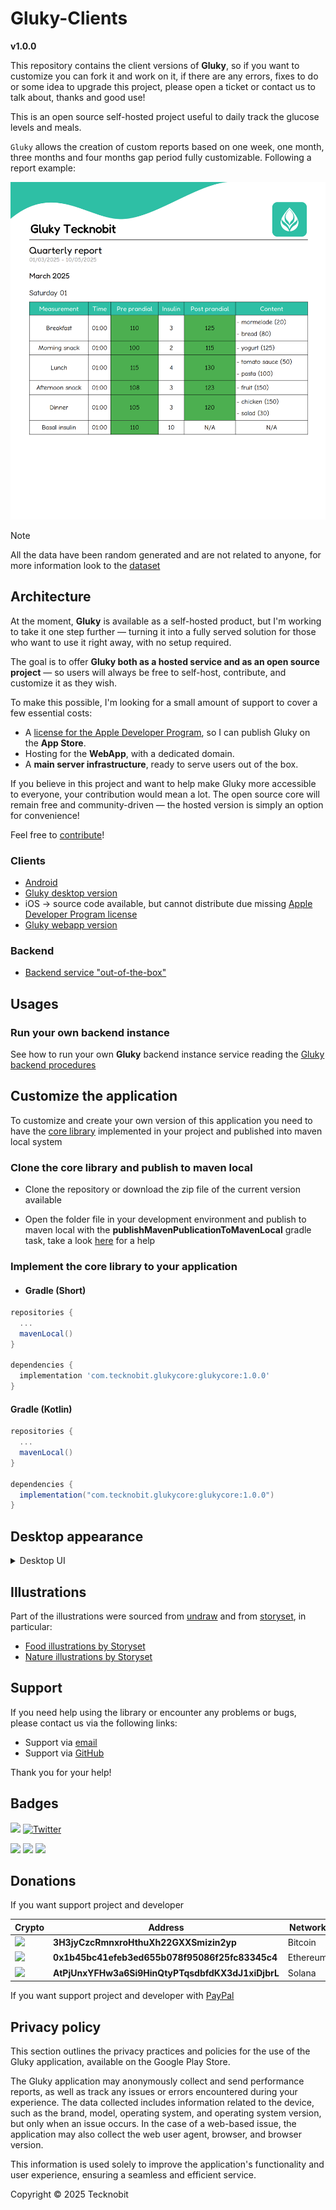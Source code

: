 # Gluky-Clients

**v1.0.0**

This repository contains the client versions of **Gluky**,
so if you want to customize you can fork it and work on it, if there are any errors, fixes to do or
some idea to upgrade this project, please open a ticket or contact us to talk about, thanks and good
use!

This is an open source self-hosted project useful to daily track the glucose levels and meals.

`Gluky` allows the creation of custom reports based on one week, one month, three months and four
months
gap period fully customizable. Following a report example:

<img style="max-width:100%; height:auto;" src="images/report_demo.png" alt="report demo"/>

> [!NOTE]  
> All the data have been random generated and are not related to anyone, for more information look
> to the [dataset](https://github.com/N7ghtm4r3/Gluky/blob/main/dataset/README.md)

## Architecture

At the moment, **Gluky** is available as a self-hosted product, but I'm working to take it one step
further — turning it into a fully served solution for those who want to use it right away, with no
setup required.

The goal is to offer **Gluky both as a hosted service and as an open source project** — so users
will always be free to self-host, contribute, and customize it as they wish.

To make this possible, I'm looking for a small amount of support to cover a few essential costs:

- A [license for the Apple Developer Program](https://developer.apple.com/programs/), so I can
  publish Gluky on the **App Store**.
- Hosting for the **WebApp**, with a dedicated domain.
- A **main server infrastructure**, ready to serve users out of the box.

If you believe in this project and want to help make Gluky more accessible to everyone, your
contribution would mean a lot. The open source core will remain free and community-driven — the
hosted version is simply an option for convenience!

Feel free to [contribute](#donations)!

### Clients

- [Android](https://play.google.com/store/apps/details?id=com.tecknobit.gluky)
- [Gluky desktop version](https://github.com/N7ghtm4r3/Gluky-Clients/releases/tag/1.0.0)
- iOS -> source code available, but cannot distribute due
  missing [Apple Developer Program license](https://developer.apple.com/programs/)
- [Gluky webapp version](https://github.com/N7ghtm4r3/Gluky-WebApp)

### Backend

- [Backend service "out-of-the-box"](https://github.com/N7ghtm4r3/Gluky/releases/tag/1.0.0)

## Usages

### Run your own backend instance

See how to run your own **Gluky** backend instance service reading
the [Gluky backend procedures](https://github.com/N7ghtm4r3/Gluky#readme)

## Customize the application

To customize and create your own version of this application you need to have
the [core library](https://github.com/N7ghtm4r3/Gluky/tree/main/core)
implemented in your project and published into maven local system

### Clone the core library and publish to maven local

- Clone the repository or download the zip file of the current version available

- Open the folder file in your development environment and publish to maven local with the
  **publishMavenPublicationToMavenLocal** gradle task, take a
  look [here](https://docs.gradle.org/current/userguide/publishing_maven.html)
  for a help

### Implement the core library to your application

- #### Gradle (Short)

```gradle
repositories {
  ...
  mavenLocal()
}

dependencies {
  implementation 'com.tecknobit.glukycore:glukycore:1.0.0'
}
```

#### Gradle (Kotlin)

```gradle
repositories {
  ...
  mavenLocal()
}

dependencies {
  implementation("com.tecknobit.glukycore:glukycore:1.0.0")
}
```

## Desktop appearance

<details>
  <summary>Desktop UI</summary>
  <img src="https://github.com/N7ghtm4r3/Gluky-Clients/blob/main/images/measurements_desktop.png" alt="measurements"/>
  <img src="https://github.com/N7ghtm4r3/Gluky-Clients/blob/main/images/analyses_desktop.png" alt="analyses"/>
</details>

## Illustrations

Part of the illustrations were sourced from [undraw](https://undraw.co) and from
[storyset](https://storyset.com), in particular:

- [Food illustrations by Storyset](https://storyset.com/food)
- [Nature illustrations by Storyset](https://storyset.com/nature)

## Support

If you need help using the library or encounter any problems or bugs, please contact us via the
following links:

- Support via [email](mailto:infotecknobitcompany@gmail.com)
- Support via [GitHub](https://github.com/N7ghtm4r3/Gluky-Clients/issues/new)

Thank you for your help!

## Badges

[![](https://img.shields.io/badge/Google_Play-414141?style=for-the-badge&logo=google-play&logoColor=white)](https://play.google.com/store/apps/developer?id=Tecknobit)
[![Twitter](https://img.shields.io/badge/Twitter-1DA1F2?style=for-the-badge&logo=twitter&logoColor=white)](https://twitter.com/tecknobit)

[![](https://img.shields.io/badge/Java-ED8B00?style=for-the-badge&logo=java&logoColor=white)](https://www.oracle.com/java/)
[![](https://img.shields.io/badge/Kotlin-0095D5?&style=for-the-badge&logo=kotlin&logoColor=white)](https://kotlinlang.org/)
[![](https://img.shields.io/badge/Android-3DDC84?style=for-the-badge&logo=android&logoColor=white)](https://play.google.com/store/apps/details?id=com.tecknobit.gluky)

## Donations

If you want support project and developer

| Crypto                                                                                              | Address                                          | Network  |
|-----------------------------------------------------------------------------------------------------|--------------------------------------------------|----------|
| ![](https://img.shields.io/badge/Bitcoin-000000?style=for-the-badge&logo=bitcoin&logoColor=white)   | **3H3jyCzcRmnxroHthuXh22GXXSmizin2yp**           | Bitcoin  |
| ![](https://img.shields.io/badge/Ethereum-3C3C3D?style=for-the-badge&logo=Ethereum&logoColor=white) | **0x1b45bc41efeb3ed655b078f95086f25fc83345c4**   | Ethereum |
| ![](https://img.shields.io/badge/Solana-000?style=for-the-badge&logo=Solana&logoColor=9945FF)       | **AtPjUnxYFHw3a6Si9HinQtyPTqsdbfdKX3dJ1xiDjbrL** | Solana   |

If you want support project and developer
with [PayPal](https://www.paypal.com/donate/?hosted_button_id=5QMN5UQH7LDT4)

## Privacy policy

This section outlines the privacy practices and policies for the use of the Gluky application,
available on the Google Play Store.

The Gluky application may anonymously collect and send performance reports, as well as track any
issues or errors encountered during your experience. The data collected includes information related
to the device, such
as the brand, model, operating system, and operating system version, but only when an issue occurs.
In the case of a
web-based issue, the application may also collect the web user agent, browser, and browser version.

This information is used solely to improve the application's functionality and user experience,
ensuring a seamless and
efficient service.

Copyright © 2025 Tecknobit